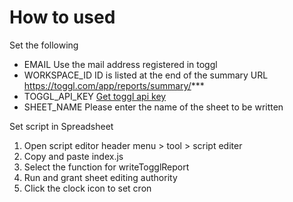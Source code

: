 # How to used

Set the following

- EMAIL
Use the mail address registered in toggl
- WORKSPACE_ID
ID is listed at the end of the summary URL
https://toggl.com/app/reports/summary/***
- TOGGL_API_KEY
[Get toggl api key](https://toggl.com/app/profile)
- SHEET_NAME
Please enter the name of the sheet to be written

Set script in Spreadsheet

1. Open script editor
header menu > tool > script editer
2. Copy and paste index.js
3. Select the function for writeTogglReport
4. Run and grant sheet editing authority
5. Click the clock icon to set cron